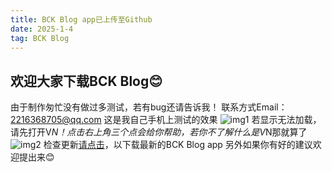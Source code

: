 ```yaml
---
title: BCK Blog app已上传至Github
date: 2025-1-4
tag: BCK Blog
---
```

## 欢迎大家下载BCK Blog😊
由于制作匆忙没有做过多测试，若有bug还请告诉我！
联系方式Email：2216368705@qq.com
这是我自己手机上测试的效果
![img1](http://r.photo.store.qq.com/psc?/V52QaM1t3cdkLX01oy3M3MJt8R1oBIF7/TmEUgtj9EK6.7V8ajmQrEIcAt0xQ463bslXLupdjEszsP*QiHTaYzPn2WvrgyciDcHHyTlNY*9zps7RD6CdiPSW22NaAbB2L*sk.OeS3d3Q!/r)
若显示无法加载，请先打开V*N！点击右上角三个点会给你帮助，若你不了解什么是V*N那就算了
![img2](http://r.photo.store.qq.com/psc?/V52QaM1t3cdkLX01oy3M3MJt8R1oBIF7/TmEUgtj9EK6.7V8ajmQrEIcAt0xQ463bslXLupdjEsziqRSFKhjSKMvDBfM8j*ifK*rBoF8pGlrrJ8dLkHZwtcfeKC1f9PWroNg*FUcOSvs!/r)
检查更新[请点击](https://github.com/blockcarft114/blockcarft114.github.io/releases)，以下载最新的BCK Blog app
另外如果你有好的建议欢迎提出来😊